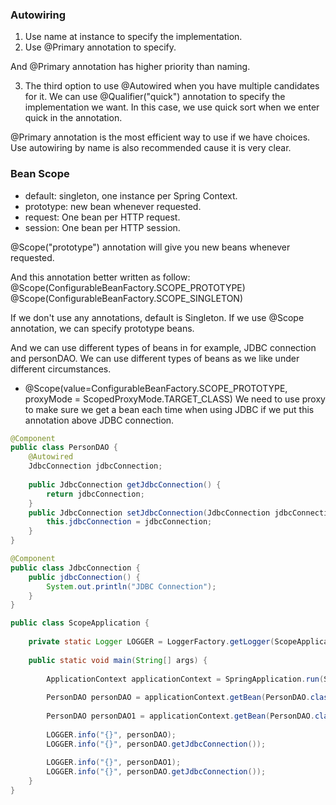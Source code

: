 ### Autowiring

1. Use name at instance to specify the implementation.
2. Use @Primary annotation to specify.

And @Primary annotation has higher priority than naming.

3. The third option to use @Autowired when you have multiple candidates for it.
We can use @Qualifier("quick") annotation to specify the implementation we want.
In this case, we use quick sort when we enter quick in the annotation.

@Primary annotation is the most efficient way to use if we have choices.
Use autowiring by name is also recommended cause it is very clear.

### Bean Scope

- default: singleton, one instance per Spring Context.
- prototype: new bean whenever requested.
- request: One bean per HTTP request.
- session: One bean per HTTP session.

@Scope("prototype") annotation will give you new beans whenever requested.

And this annotation better written as follow:
@Scope(ConfigurableBeanFactory.SCOPE_PROTOTYPE)
@Scope(ConfigurableBeanFactory.SCOPE_SINGLETON)

If we don't use any annotations, default is Singleton. If we use @Scope annotation, we can specify prototype beans.

And we can use different types of beans in for example, JDBC connection and personDAO.
We can use different types of beans as we like under different circumstances.

- @Scope(value=ConfigurableBeanFactory.SCOPE_PROTOTYPE, proxyMode = ScopedProxyMode.TARGET_CLASS)
We need to use proxy to make sure we get a bean each time when using JDBC if we put this annotation above JDBC connection.


```java
@Component
public class PersonDAO {
    @Autowired
    JdbcConnection jdbcConnection;
    
    public JdbcConnection getJdbcConnection() {
        return jdbcConnection;
    }
    public JdbcConnection setJdbcConnection(JdbcConnection jdbcConnection) {
        this.jdbcConnection = jdbcConnection;
    }
}

@Component
public class JdbcConnection {
    public jdbcConnection() {
        System.out.println("JDBC Connection");
    }
}

public class ScopeApplication {
    
    private static Logger LOGGER = LoggerFactory.getLogger(ScopeApplication.class);
    
    public static void main(String[] args) {
        
        ApplicationContext applicationContext = SpringApplication.run(ScopeApplication.class, args);
        
        PersonDAO personDAO = applicationContext.getBean(PersonDAO.class);
        
        PersonDAO personDAO1 = applicationContext.getBean(PersonDAO.class);     
        
        LOGGER.info("{}", personDAO);
        LOGGER.info("{}", personDAO.getJdbcConnection());
        
        LOGGER.info("{}", personDAO1);
        LOGGER.info("{}", personDAO.getJdbcConnection());
    }
}
```